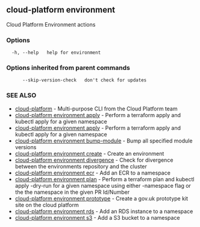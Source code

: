 ## cloud-platform environment

Cloud Platform Environment actions

### Options

```
  -h, --help   help for environment
```

### Options inherited from parent commands

```
      --skip-version-check   don't check for updates
```

### SEE ALSO

* [cloud-platform](cloud-platform.md)	 - Multi-purpose CLI from the Cloud Platform team
* [cloud-platform environment apply](cloud-platform_environment_apply.md)	 - Perform a terraform apply and kubectl apply for a given namespace
* [cloud-platform environment apply](cloud-platform_environment_apply.md)	 - Perform a terraform apply and kubectl apply for a given namespace
* [cloud-platform environment bump-module](cloud-platform_environment_bump-module.md)	 - Bump all specified module versions
* [cloud-platform environment create](cloud-platform_environment_create.md)	 - Create an environment
* [cloud-platform environment divergence](cloud-platform_environment_divergence.md)	 - Check for divergence between the environments repository and the cluster
* [cloud-platform environment ecr](cloud-platform_environment_ecr.md)	 - Add an ECR to a namespace
* [cloud-platform environment plan](cloud-platform_environment_plan.md)	 - Perform a terraform plan and kubectl apply -dry-run for a given namespace using either -namespace flag or the
	the namespace in the given PR Id/Number
* [cloud-platform environment prototype](cloud-platform_environment_prototype.md)	 - Create a gov.uk prototype kit site on the cloud platform
* [cloud-platform environment rds](cloud-platform_environment_rds.md)	 - Add an RDS instance to a namespace
* [cloud-platform environment s3](cloud-platform_environment_s3.md)	 - Add a S3 bucket to a namespace

